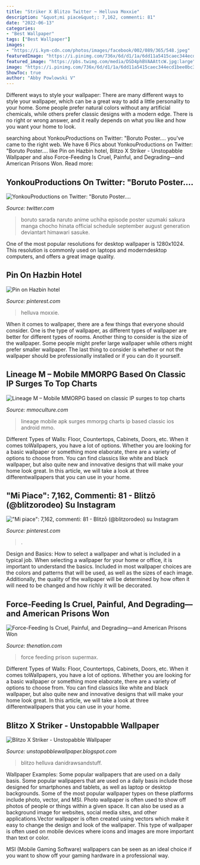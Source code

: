 ```yaml
---
title: "Striker X Blitzo Twitter ~ Helluva Moxxie"
description: "&quot;mi piace&quot;: 7,162, commenti: 81"
date: "2022-06-13"
categories:
- "Best Wallpaper"
tags: ["Best Wallpaper"]
images:
- "https://i.kym-cdn.com/photos/images/facebook/002/089/365/548.jpeg"
featuredImage: "https://i.pinimg.com/736x/6d/d1/1a/6dd11a5415caec344ecd1bee0bc3cf41.jpg"
featured_image: "https://pbs.twimg.com/media/DSD4phBVAAAttcW.jpg:large"
image: "https://i.pinimg.com/736x/6d/d1/1a/6dd11a5415caec344ecd1bee0bc3cf41.jpg"
ShowToc: true
author: "Abby Powlowski V"
---
```



Different ways to style your wallpaper:
There are many different ways to style your wallpaper, which can be a great way to add a little personality to your home. Some people prefer natural colors without any artificial chemicals, while others prefer classic designs with a modern edge. There is no right or wrong answer, and it really depends on what you like and how you want your home to look.

	

		
searching about YonkouProductions on Twitter: &quot;Boruto Poster.… you've came to the right web. We have 6 Pics about YonkouProductions on Twitter: &quot;Boruto Poster.… like Pin on Hazbin hotel, Blitzo X Striker - Unstopabble Wallpaper and also Force-Feeding Is Cruel, Painful, and Degrading—and American Prisons Won. Read more:
		
    
## YonkouProductions On Twitter: &quot;Boruto Poster.…

<img loading=lazy src="https://pbs.twimg.com/media/DSD4phBVAAAttcW.jpg:large" onerror="this.onerror=null;this.src='https://tse3.mm.bing.net/th?id=OIP.iD_bJQ9RQwd5P-IqTkPYQQHaKp&amp;pid=15.1';" alt="YonkouProductions on Twitter: &quot;Boruto Poster.…">

_Source: twitter.com_

>boruto sarada naruto anime uchiha episode poster uzumaki sakura manga chocho hinata official schedule september august generation deviantart himawari sasuke. 

	

One of the most popular resolutions for desktop wallpaper is 1280x1024. This resolution is commonly used on laptops and moderndesktop computers, and offers a great image quality.

    
## Pin On Hazbin Hotel

<img loading=lazy src="https://i.pinimg.com/736x/6d/d1/1a/6dd11a5415caec344ecd1bee0bc3cf41.jpg" onerror="this.onerror=null;this.src='https://tse1.mm.bing.net/th?id=OIP.yOAxVoroYtIIb763Ix20xwHaGi&amp;pid=15.1';" alt="Pin on Hazbin hotel">

_Source: pinterest.com_

>helluva moxxie. 

	

When it comes to wallpaper, there are a few things that everyone should consider. One is the type of wallpaper, as different types of wallpaper are better for different types of rooms. Another thing to consider is the size of the wallpaper. Some people might prefer large wallpaper while others might prefer smaller wallpaper. The last thing to consider is whether or not the wallpaper should be professionally installed or if you can do it yourself.

    
## Lineage M – Mobile MMORPG Based On Classic IP Surges To Top Charts

<img loading=lazy src="https://mmoculture.com/wp-content/uploads/2017/06/Lineage-M-store-image-2.jpg" onerror="this.onerror=null;this.src='https://tse2.mm.bing.net/th?id=OIP.A_n6E518pkSGX7sUbouQggHaEK&amp;pid=15.1';" alt="Lineage M – Mobile MMORPG based on classic IP surges to top charts">

_Source: mmoculture.com_

>lineage mobile apk surges mmorpg charts ip based classic ios android mmo. 

	

Different Types of Walls: Floor, Countertops, Cabinets, Doors, etc.
When it comes toWallpapers, you have a lot of options. Whether you are looking for a basic wallpaper or something more elaborate, there are a variety of options to choose from. You can find classics like white and black wallpaper, but also quite new and innovative designs that will make your home look great. In this article, we will take a look at three differentwallpapers that you can use in your home.

    
## &quot;Mi Piace&quot;: 7,162, Commenti: 81 - Blitzō (@blitzorodeo) Su Instagram

<img loading=lazy src="https://i.pinimg.com/736x/8f/62/35/8f623547199f61003c553d26138cb891.jpg" onerror="this.onerror=null;this.src='https://tse3.mm.bing.net/th?id=OIP.WX_mItzftlX5mnxtEqpk8wHaHa&amp;pid=15.1';" alt="&quot;Mi piace&quot;: 7,162, commenti: 81 - Blitzō (@blitzorodeo) su Instagram">

_Source: pinterest.com_

>. 

	

Design and Basics: How to select a wallpaper and what is included in a typical job.
When selecting a wallpaper for your home or office, it is important to understand the basics. Included in most wallpaper choices are the colors and patterns that will be used, as well as the sizes of each image. Additionally, the quality of the wallpaper will be determined by how often it will need to be changed and how richly it will be decorated.

    
## Force-Feeding Is Cruel, Painful, And Degrading—and American Prisons Won

<img loading=lazy src="https://www.thenation.com/wp-content/uploads/2019/05/Stahl-force-feeding_Web-Art2_img.jpg" onerror="this.onerror=null;this.src='https://tse2.mm.bing.net/th?id=OIP.qGkGM09lC276GowA66eBiQHaEq&amp;pid=15.1';" alt="Force-Feeding Is Cruel, Painful, and Degrading—and American Prisons Won">

_Source: thenation.com_

>force feeding prison supermax. 

	

Different Types of Walls: Floor, Countertops, Cabinets, Doors, etc.
When it comes toWallpapers, you have a lot of options. Whether you are looking for a basic wallpaper or something more elaborate, there are a variety of options to choose from. You can find classics like white and black wallpaper, but also quite new and innovative designs that will make your home look great. In this article, we will take a look at three differentwallpapers that you can use in your home.

    
## Blitzo X Striker - Unstopabble Wallpaper

<img loading=lazy src="https://i.kym-cdn.com/photos/images/facebook/002/089/365/548.jpeg" onerror="this.onerror=null;this.src='https://tse4.mm.bing.net/th?id=OIP.pYUekpp1p7ZcTrgKARlikQHaHa&amp;pid=15.1';" alt="Blitzo X Striker - Unstopabble Wallpaper">

_Source: unstopabblewallpaper.blogspot.com_

>blitzo helluva danidrawsandstuff. 

	

Wallpaper Examples: Some popular wallpapers that are used on a daily basis.
Some popular wallpapers that are used on a daily basis include those designed for smartphones and tablets, as well as laptop or desktop backgrounds. Some of the most popular wallpaper types on these platforms include photo, vector, and MSI. 
Photo wallpaper is often used to show off photos of people or things within a given space. It can also be used as a background image for websites, social media sites, and other applications.Vector wallpaper is often created using vectors which make it easy to change the design and look of the wallpaper. This type of wallpaper is often used on mobile devices where icons and images are more important than text or color. 

MSI (Mobile Gaming Software) wallpapers can be seen as an ideal choice if you want to show off your gaming hardware in a professional way.


